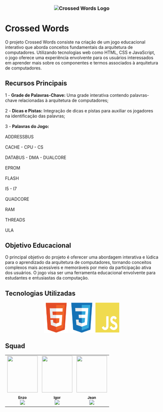<h3 align="center">
  <img src="https://i.imgur.com/tSMPboD.png" alt="Crossed Words Logo" height="85"  />
</h3>

# Crossed Words

<p>
  O projeto Crossed Words consiste na criação de um jogo educacional interativo que aborda conceitos fundamentais da arquitetura de computadores. Utilizando tecnologias web como HTML, CSS e JavaScript, o jogo oferece uma experiência envolvente para os usuários interessados em aprender mais sobre os componentes e termos associados à arquitetura de computadores.
</p>

## Recursos Principais

<p>
   1 - <b>Grade de Palavras-Chave:</b> Uma grade interativa contendo palavras-chave relacionadas à arquitetura de computadores;<br><br>
   2 - <b>Dicas e Pistas:</b>  Integração de dicas e pistas para auxiliar os jogadores na identificação das palavras;<br><br>
  3 - <b>Palavras do Jogo:</b><br><br>
    ADDRESSBUS<br><br>
    CACHE - CPU - CS<br><br>
    DATABUS - DMA - DUALCORE<br><br>
    EPROM<br><br>
    FLASH<br><br>
    I5 - I7<br><br>
    QUADCORE<br><br>
    RAM<br><br>
    THREADS<br><br>
    ULA
</p>

## Objetivo Educacional

<p>
  O principal objetivo do projeto é oferecer uma abordagem interativa e lúdica para o aprendizado da arquitetura de computadores, tornando conceitos complexos mais acessíveis e memoráveis por meio da participação ativa dos usuários. O jogo visa ser uma ferramenta educacional envolvente para estudantes e entusiastas da computação.
</p>

## Tecnologias Utilizadas

<div align="center">
  <img align="center" alt="HTML" height="100" width="80" src="https://raw.githubusercontent.com/devicons/devicon/master/icons/html5/html5-original.svg">
  <img align="center" alt="CSS" height="100" width="80" src="https://raw.githubusercontent.com/devicons/devicon/master/icons/css3/css3-original.svg">
   <img align="center" alt="Js" height="100" width="80" src="https://raw.githubusercontent.com/devicons/devicon/master/icons/javascript/javascript-plain.svg">
</div>
 
## Squad

<table align="center">

<td  align="center"><a  href= "https://github.com/ezpmartins"><img src="https://avatars.githubusercontent.com/u/142422131?v=4" border-radius="50%"; height="120px"; width="100px;"/><br/><sub><b> Enzo </b></sub></a><br /><a  href="https://github.com/ezpmartins" ><img  src="https://cdn.jsdelivr.net/gh/devicons/devicon/icons/github/github-original.svg"  width="20"/></a>
</td>

<td  align="center"><a  href="https://github.com/IgorMoura1" ><img src="https://avatars.githubusercontent.com/u/142421648?v=4" border-radius="50%";  height="120px"; width="100px;"/><br/><sub><b> Igor </b></sub></a><br /><a  href="https://github.com/IgorMoura1" ><img  src="https://cdn.jsdelivr.net/gh/devicons/devicon/icons/github/github-original.svg"  width="20"/></a>
</td>

<td  align="center"><a  href="https://github.com/jean-rocha-santos" ><img src="https://avatars.githubusercontent.com/u/142421808?v=4" border-radius="50%";  height="120px"; width="100px;"/><br/><sub><b> Jean </b></sub></a><br /><a  href="https://github.com/jean-rocha-santos" ><img  src="https://cdn.jsdelivr.net/gh/devicons/devicon/icons/github/github-original.svg"  width="20"/></a>
</td>
  
</table>

